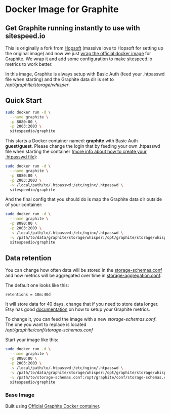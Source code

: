 # Docker Image for Graphite

## Get Graphite running instantly to use with sitespeed.io

This is originally a fork from [Hopsoft](https://github.com/hopsoft/docker-graphite-statsd) (massive love to Hopsoft for setting up the original image) and now we just [wrap the official docker image](https://hub.docker.com/r/graphiteapp/graphite-statsd/) for Graphite. We wrap it and add some configuration to make sitespeed.io metrics to work better.

In this image, Graphite is always setup with Basic Auth (feed your .htpasswd file when starting) and the Graphite data dir is set to */opt/graphite/storage/whisper*.

## Quick Start

```sh
sudo docker run -d \
  --name graphite \
  -p 8080:80 \
  -p 2003:2003 \
  sitespeedio/graphite
```

This starts a Docker container named: **graphite** with Basic Auth **guest/guest**. Please change the login that by feeding your own .htpasswd file when starting the container ([more info about how to create your .htpasswd file](http://httpd.apache.org/docs/2.2/programs/htpasswd.html)):

```sh
sudo docker run -d \
  --name graphite \
  -p 8080:80 \
  -p 2003:2003 \
  -v /local/path/to/.htpasswd:/etc/nginx/.htpasswd \
  sitespeedio/graphite
```

And the final config that you should do is map the Graphite data dir outside of your container:

```sh
sudo docker run -d \
  --name graphite \
  -p 8080:80 \
  -p 2003:2003 \
  -v /local/path/to/.htpasswd:/etc/nginx/.htpasswd \
  -v /path/to/data/graphite/storage/whisper:/opt/graphite/storage/whisper \
  sitespeedio/graphite
```

## Data retention
You can change how often data will be stored in the  [storage-schemas.conf](https://github.com/sitespeedio/docker-graphite-statsd/blob/master/conf/graphite/storage-schemas.conf) and how metrics will be aggregated over time in [storage-aggregation.conf](https://github.com/sitespeedio/docker-graphite-statsd/blob/master/conf/graphite/storage-aggregation.conf).

The default one looks like this:

```
retentions = 10m:40d
```

It will store data for 40 days, change that if you need to store data longer. Etsy has good [documentation](https://github.com/etsy/statsd/blob/master/docs/graphite.md) on how to setup your Graphite metrics.

To change it, you can feed the image with a new *storage-schemas.conf*. The one you want to replace is located  
*/opt/graphite/conf/storage-schemas.conf*

Start your image like this:

```sh
sudo docker run -d \
  --name graphite \
  -p 8080:80 \
  -p 2003:2003 \
  -v /local/path/to/.htpasswd:/etc/nginx/.htpasswd \
  -v /path/to/data/graphite/storage/whisper:/opt/graphite/storage/whisper \
  -v /path/to/storage-schemas.conf:/opt/graphite/conf/storage-schemas.conf \
  sitespeedio/graphite
```


### Base Image

Built using [Official Graphite Docker container](https://hub.docker.com/r/graphiteapp/graphite-statsd/).
